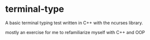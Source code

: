 # terminal-type
A basic terminal typing test written in C++ with the ncurses library.

mostly an exercise for me to refamiliarize myself with C++ and OOP
